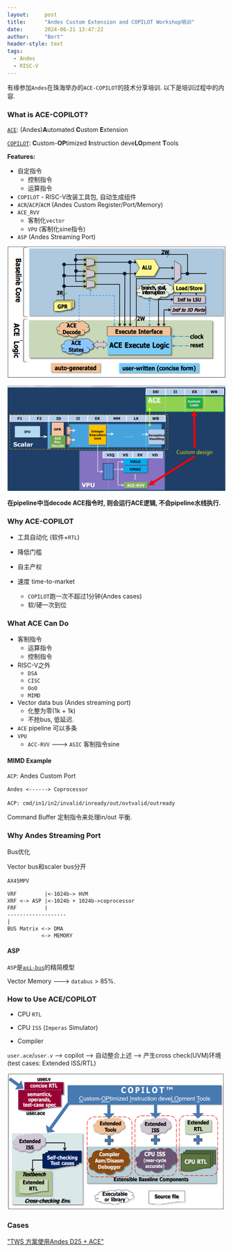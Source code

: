 ```yaml
---
layout:     post
title:      "Andes Custom Extension and COPILOT Workshop培训"
date:       2024-06-21 13:47:22
author:     "Bert"
header-style: text
tags:
  - Andes
  - RISC-V
---
```


有缘参加`Andes`在珠海举办的`ACE-COPILOT`的技术分享培训. 以下是培训过程中的内容.

### What is ACE-COPILOT?

[`ACE`](https://www.andestech.com/en/products-solutions/andes-custom-extension/): (Andes)**A**utomated **C**ustom **E**xtension

[`COPILOT`](https://www.andestech.com/wp-content/uploads/Andes-Custom-Extension%E2%84%A2-ACE-Enables-Customers-to-Add-Application-Specific-Instructions-to-AndesCore%E2%84%A2-Processors.pdf): **C**ustom-**OP**timized **I**nstruction deve**LO**pment **T**ools 

**Features:**

+ 自定指令
  + 控制指令
  + 运算指令
+ `COPILOT` - RISC-V改装工具包, 自动生成组件
+ `ACR`/`ACP`/`ACM` (Andes Custom Register/Port/Memory)
+ `ACE_RVV`
  + 客制化`vector`
  + `VPU`  (客制化sine指令)
+ `ASP` (Andes Streaming Port)

![image-20240624090217200](../img/2024-06-21-andes_introduction/image-20240624090217200.png)

![image-20240624090733325](../img/2024-06-21-andes_introduction/image-20240624090733325.png)

**在pipeline中当decode ACE指令时, 则会运行ACE逻辑, 不会pipeline水线执行.**

### Why ACE-COPILOT

+ 工具自动化 (软件+`RTL`)

+ 降低门槛

+ 自主产权

+ 速度 time-to-market

  + `COPILOT`跑一次不超过1分钟(Andes cases)
  + 软/硬一次到位

### What ACE Can Do

+ 客制指令
  + 运算指令
  + 控制指令
+ RISC-V之外
  + `DSA`
  + `CISC`
  + `OoO`
  + `MIMD`
+ Vector data bus (Andes streaming port)
  + 化整为零(1k + 1k)
  + 不抢bus, 低延迟.
+ `ACE` pipeline 可以多条
+ `VPU`
  + `ACC-RVV` ---> `ASIC` 客制指令sine

#### MIMD Example

`ACP`: Andes Custom Port

```
Andes <------> Coprocessor

ACP: cmd/in1/in2/invalid/inready/out/ovtvalid/outready
```

Command Buffer 定制指令来处理in/out 平衡.

 ### Why Andes Streaming Port

Bus优化

Vector bus和scaler bus分开

`AX45MPV`

```
VRF         |<-1024b-> HVM
XRF <-> ASP |<-1024b + 1024b->coprocessor 
FRF         |
-------------------
|
BUS Matrix <-> DMA
		   <-> MEMORY
```

#### ASP

`ASP`是[`axi-bus`](https://zhuanlan.zhihu.com/p/646353937?utm_id=0)的精简模型

Vector Memory ---> `databus` > 85%.

### How to Use ACE/COPILOT

+ CPU `RTL`

+ CPU `ISS` (`Imperas` Simulator)
+ Compiler

`user.ace`/`user.v` --> copilot --> 自动整合上述 --> 产生cross check(UVM)环境(test cases: Extended ISS/RTL)

![image-20240624090616420](../img/2024-06-21-andes_introduction/image-20240624090616420.png)

### Cases

["TWS 方案使用Andes D25 + ACE"](https://www.andestech.com/wp-content/uploads/WEI_TWS_V5_Processors_Webinar_Final.pdf)
